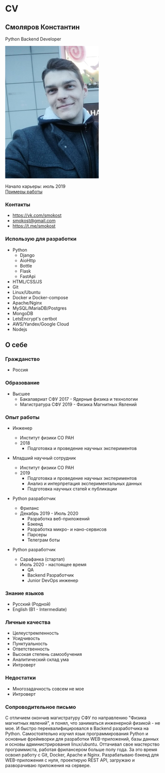 # CV

## Смоляров Константин
Python Backend Developer

![photo](/files/photo.jpg)

Начало карьеры: июль 2019  
[Примеры работы](/examples)

### Контакты
* https://vk.com/smokost
* smokost@gmail.com
* https://t.me/smokost

### Использую для разработки

* Python
    * Django
    * AioHttp
    * Bottle
    * Flask
    * FastApi
* HTML/CSS/JS
* Git
* Linux/Ubuntu
* Docker и Docker-compose
* Apache/Nginx
* MySQL/MariaDB/Postgres
* MongoDB
* LetsEncrypt's certbot
* AWS/Yandex/Google Cloud
* Nodejs

## О себе

### Гражданство 

* Россия

### Образование 

* Высшее  
    * Бакалавриат СФУ 2017 - Ядерные физика и технологии
    * Магистратура СФУ 2019 - Физика Магнитных Явлений

### Опыт работы

* Инженер
    * Институт физики СО РАН
    * 2018
        * Подготовка и проведение научных экспериментов
    
* Младший научный сотрудник
    * Институт физики СО РАН
    * 2019
        * Подготовка и проведение научных экспериментов
        * Анализ и интерпретация экспериментальных данных
        * Подготовка научных статей к публикации
    
* Python разработчик 
    * Фриланс  
    * Декабрь 2019 - Июль 2020
        * Разработка веб-приложений
        * Бэкенд
        * Разработка микро- и нано-сервисов
        * Парсеры
        * Телеграм боты
    
* Python разработчик 
    * Сарафанка (стартап)
    * Июль 2020 - настоящее время
        * QA
        * Backend Разработчик
        * Junior DevOps инженер

### Знание языков

* Русский (Родной)
* English (B1 - Intermediate)

### Личные качества

* Целеустремленность
* Усидчивость
* Пунктуальность
* Ответственность
* Высокая степень самообучения
* Аналитический склад ума
* Интроверт

### Недостатки

* Многозадачность совсем не мое
* Интроверт


### Сопроводительное письмо

С отличием окончив магистратуру СФУ по направлению "Физика магнитных явлений",
я понял, что заниматься инженерной физикой - не мое. И быстро переквалифицировался 
в Backend разработчика на Python. Самостоятельно изучил язык программирования Python
и основные фреймворки для разработки WEB-приложений, базы данных и основы администрирования linux/ubuntu. 
Оттачивал свое мастерство программиста, работая фрилансером больше полу года. За это время
освоил работу с Git, Docker, Apache и Nginx. Разрабатываю бэкенд для WEB-приложения с нуля, 
проектирую REST API, загружаю и разворачиваю приложения на сервере.  
